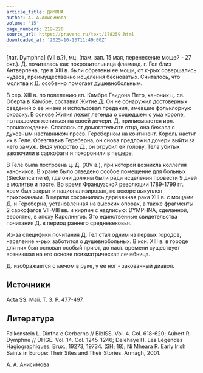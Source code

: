 ```yaml
---
article_title: ДИМПНА
author: А. А.Анисимова
volume: '15'
page_numbers: 219-220
source_url: https://pravenc.ru/text/178259.html
downloaded_at: '2025-10-13T11:49:00Z'
---
```


[лат. Dymphna] (VII в.?), мц. (пам. зап. 15 мая, перенесение мощей - 27 окт.). Д. почиталась как покровительница фламанд. г. Гел близ Антверпена, где в XIII в. были обретены ее мощи, от к-рых совершались чудеса, преимущественно исцеления бесноватых. Считалось, что молитва к Д. особенно помогает душевнобольным.

В сер. XIII в. по повелению еп. Камбре Гвидона Петр, каноник ц. св. Оберта в Камбре, составил Житие Д. Он не обнаружил достоверных сведений о ее жизни и использовал предания, имевшие фольклорную окраску. В основе Жития лежит легенда о сошедшем с ума короле, пытавшемся жениться на своей дочери. Д. приписывается ирл. происхождение. Спасаясь от домогательств отца, она бежала с духовным наставником пресв. Гереберном на континент. Король настиг их в Геле. Обезглавив Гереберна, он снова предложил дочери выйти за него замуж. Видя упорство Д., он отрубил ей голову. Тела убитых заключили в саркофаги и похоронили в пещере.

В Геле была построена ц. Д. (XIV в.), при которой возникла коллегия каноников. В храме было отведено особое помещение для больных (Sieckencamere), где они должны были ради исцеления провести 9 дней в молитве и посте. Во время Французской революции 1789-1799 гг. храм был закрыт и национализирован, но вскоре выкуплен прихожанами. В церкви сохранилась деревянная рака XIII в. с мощами Д. и Гереберна, установленная на высоких опорах, а также фрагменты 2 саркофагов VII-VIII вв. и кирпич с надписью: DYМPHNA, сделанной, вероятно, в эпоху Каролингов. Это единственные свидетельства почитания Д. в период раннего средневековья.

Из-за специфики почитания Д. Гел стал одним из первых городов, население к-рых заботится о душевнобольных. В кон. XIII в. в городе для них был основан особый приют, до наст. времени существует возникшая на его основе психиатрическая лечебница.

Д. изображается с мечом в руке, у ее ног - закованный диавол.

## Источники

Acta SS. Maii. T. 3. P. 477-497.

## Литература

Falkenstein L. Dinfna e Gerberno // BiblSS. Vol. 4. Col. 618-620; Aubert R. Dymphne // DHGE. Vol. 14. Col. 1245-1246; Delehaye H. Les Légendes Hagiographiques. Brux., 19273, 19734. (SH; 18); Ní Mheara R. Early Irish Saints in Europe: Their Sites and Their Stories. Armagh, 2001.

А. А.  Анисимова
